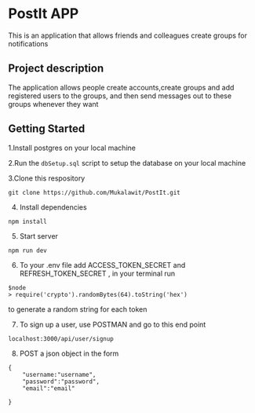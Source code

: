 # PostIt APP
This is an application that allows friends and colleagues create groups for notifications

## Project description
The application allows people create accounts,create groups and add registered users to the groups, and then send messages out to these groups whenever they want

## Getting Started

1.Install postgres on your local machine

2.Run the `dbSetup.sql` script to setup the database on your local machine

3.Clone this respository

```
git clone https://github.com/Mukalawit/PostIt.git
```

4. Install dependencies

```
npm install
```

5. Start server
```
npm run dev
```
6. To your .env file add ACCESS_TOKEN_SECRET and REFRESH_TOKEN_SECRET , in your terminal run
```
$node 
> require('crypto').randomBytes(64).toString('hex')
```
to generate a random string for each token

7. To sign up a user, use POSTMAN and go to this end point
```
localhost:3000/api/user/signup

```
8. POST a json object in the form
```
{
    "username:"username",
    "password":"password",
    "email":"email"

}